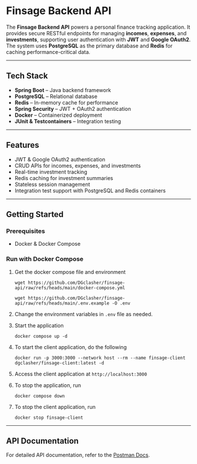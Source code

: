 # Finsage Backend API

The **Finsage Backend API** powers a personal finance tracking application. It provides secure RESTful endpoints for managing **incomes**, **expenses**, and **investments**, supporting user authentication with **JWT** and **Google OAuth2**. The system uses **PostgreSQL** as the primary database and **Redis** for caching performance-critical data.

---

##  Tech Stack

- **Spring Boot** – Java backend framework
- **PostgreSQL** – Relational database
- **Redis** – In-memory cache for performance
- **Spring Security** – JWT + OAuth2 authentication
- **Docker** – Containerized deployment
- **JUnit & Testcontainers** – Integration testing

---

##  Features

-  JWT & Google OAuth2 authentication
-  CRUD APIs for incomes, expenses, and investments
-  Real-time investment tracking
-  Redis caching for investment summaries
-  Stateless session management
-  Integration test support with PostgreSQL and Redis containers

---

## Getting Started

### Prerequisites

- Docker & Docker Compose

### Run with Docker Compose

1. Get the docker compose file and environment
    ```
   wget https://github.com/DGclasher/finsage-api/raw/refs/heads/main/docker-compose.yml
   ```
   ```
   wget https://github.com/DGclasher/finsage-api/raw/refs/heads/main/.env.example -O .env
   ```
2. Change the environment variables in `.env` file as needed.
3. Start the application
   ```
   docker compose up -d
   ```
4. To start the client application, do the following
   ```
   docker run -p 3000:3000 --network host --rm --name finsage-client dgclasher/finsage-client:latest -d
   ```
   
5. Access the client application at `http://localhost:3000`
6. To stop the application, run
   ```
   docker compose down
   ```
7. To stop the client application, run
   ```
   docker stop finsage-client
   ```
---
## API Documentation
For detailed API documentation, refer to the [Postman Docs](https://documenter.getpostman.com/view/24270306/2sB3BBpWwp).
